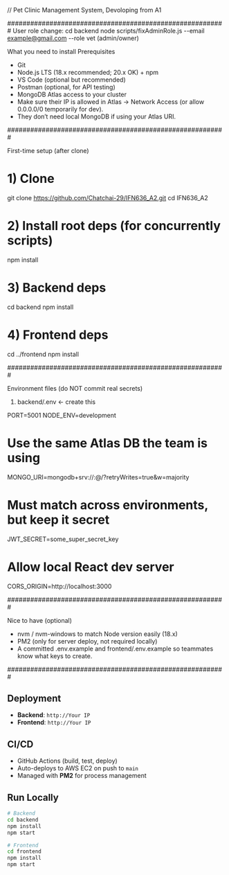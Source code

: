 // Pet Clinic Management System, Devoloping from A1

#########################################################
User role change:
cd backend
node scripts/fixAdminRole.js --email example@gmail.com --role vet (admin/owner)


What you need to install
Prerequisites
- Git
- Node.js LTS (18.x recommended; 20.x OK) + npm
- VS Code (optional but recommended)
- Postman (optional, for API testing)
- MongoDB Atlas access to your cluster
- Make sure their IP is allowed in Atlas → Network Access (or allow 0.0.0.0/0 temporarily for dev).
- They don’t need local MongoDB if using your Atlas URI.

#########################################################

First-time setup (after clone)
# 1) Clone
git clone https://github.com/Chatchai-29/IFN636_A2.git
cd IFN636_A2

# 2) Install root deps (for concurrently scripts)
npm install

# 3) Backend deps
cd backend
npm install

# 4) Frontend deps
cd ../frontend
npm install

#########################################################

Environment files (do NOT commit real secrets)
1) backend/.env ← create this

PORT=5001
NODE_ENV=development

# Use the same Atlas DB the team is using
MONGO_URI=mongodb+srv://<user>:<pass>@<cluster>/<dbname>?retryWrites=true&w=majority

# Must match across environments, but keep it secret
JWT_SECRET=some_super_secret_key

# Allow local React dev server
CORS_ORIGIN=http://localhost:3000

#########################################################

Nice to have (optional)
- nvm / nvm-windows to match Node version easily (18.x)
- PM2 (only for server deploy, not required locally)
- A committed .env.example and frontend/.env.example so teammates know what keys to create.


#########################################################

## Deployment
- **Backend**: `http://Your IP`  
- **Frontend**: `http://Your IP`  

## CI/CD
- GitHub Actions (build, test, deploy)  
- Auto-deploys to AWS EC2 on push to `main`  
- Managed with **PM2** for process management  

## Run Locally
```bash
# Backend
cd backend
npm install
npm start

# Frontend
cd frontend
npm install
npm start

